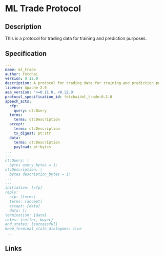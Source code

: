 # ML Trade Protocol

## Description

This is a protocol for trading data for training and prediction purposes.

## Specification

```yaml
---
name: ml_trade
author: fetchai
version: 0.12.0
description: A protocol for trading data for training and prediction purposes.
license: Apache-2.0
aea_version: '>=0.11.0, <0.12.0'
protocol_specification_id: fetchai/ml_trade:0.1.0
speech_acts:
  cfp:
    query: ct:Query
  terms:
    terms: ct:Description
  accept:
    terms: ct:Description
    tx_digest: pt:str
  data:
    terms: ct:Description
    payload: pt:bytes
...
---
ct:Query: |
  bytes query_bytes = 1;
ct:Description: |
  bytes description_bytes = 1;
...
---
initiation: [cfp]
reply:
  cfp: [terms]
  terms: [accept]
  accept: [data]
  data: []
termination: [data]
roles: {seller, buyer}
end_states: [successful]
keep_terminal_state_dialogues: true
...
```

## Links
